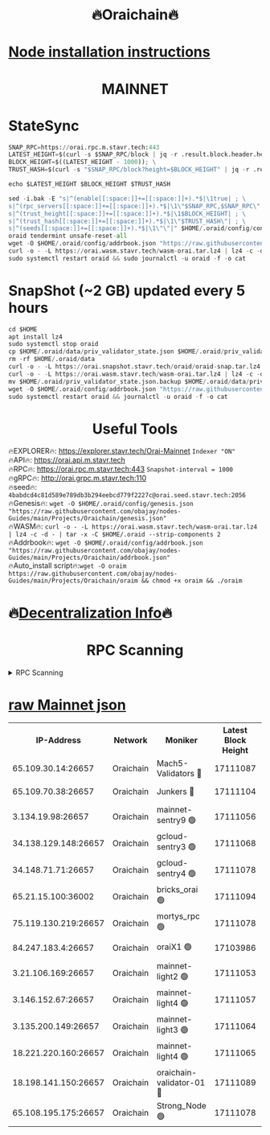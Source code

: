 <h1 align="center"> 🔥Oraichain🔥</h1>

[Node installation instructions](https://github.com/obajay/nodes-Guides/tree/main/Projects/Oraichain)
=
<h1 align="center"> MAINNET</h1>

# StateSync
```python
SNAP_RPC=https://orai.rpc.m.stavr.tech:443
LATEST_HEIGHT=$(curl -s $SNAP_RPC/block | jq -r .result.block.header.height); \
BLOCK_HEIGHT=$((LATEST_HEIGHT - 1000)); \
TRUST_HASH=$(curl -s "$SNAP_RPC/block?height=$BLOCK_HEIGHT" | jq -r .result.block_id.hash)

echo $LATEST_HEIGHT $BLOCK_HEIGHT $TRUST_HASH

sed -i.bak -E "s|^(enable[[:space:]]+=[[:space:]]+).*$|\1true| ; \
s|^(rpc_servers[[:space:]]+=[[:space:]]+).*$|\1\"$SNAP_RPC,$SNAP_RPC\"| ; \
s|^(trust_height[[:space:]]+=[[:space:]]+).*$|\1$BLOCK_HEIGHT| ; \
s|^(trust_hash[[:space:]]+=[[:space:]]+).*$|\1\"$TRUST_HASH\"| ; \
s|^(seeds[[:space:]]+=[[:space:]]+).*$|\1\"\"|" $HOME/.oraid/config/config.toml
oraid tendermint unsafe-reset-all
wget -O $HOME/.oraid/config/addrbook.json "https://raw.githubusercontent.com/obajay/nodes-Guides/main/Projects/Oraichain/addrbook.json"
curl -o - -L https://orai.wasm.stavr.tech/wasm-orai.tar.lz4 | lz4 -c -d - | tar -x -C $HOME/.oraid --strip-components 2
sudo systemctl restart oraid && sudo journalctl -u oraid -f -o cat
```
# SnapShot (~2 GB) updated every 5 hours
```python
cd $HOME
apt install lz4
sudo systemctl stop oraid
cp $HOME/.oraid/data/priv_validator_state.json $HOME/.oraid/priv_validator_state.json.backup
rm -rf $HOME/.oraid/data
curl -o - -L https://orai.snapshot.stavr.tech/oraid/oraid-snap.tar.lz4 | lz4 -c -d - | tar -x -C $HOME/.oraid --strip-components 2
curl -o - -L https://orai.wasm.stavr.tech/wasm-orai.tar.lz4 | lz4 -c -d - | tar -x -C $HOME/.oraid --strip-components 2
mv $HOME/.oraid/priv_validator_state.json.backup $HOME/.oraid/data/priv_validator_state.json
wget -O $HOME/.oraid/config/addrbook.json "https://raw.githubusercontent.com/obajay/nodes-Guides/main/Projects/Oraichain/addrbook.json"
sudo systemctl restart oraid && journalctl -u oraid -f -o cat
```

 <h1 align="center"> Useful Tools</h1>

🔥EXPLORER🔥:     https://explorer.stavr.tech/Orai-Mainnet        `Indexer "ON"` \
🔥API🔥:          https://orai.api.m.stavr.tech \
🔥RPC🔥:          https://orai.rpc.m.stavr.tech:443              `Snapshot-interval = 1000` \
🔥gRPC🔥:         http://orai.grpc.m.stavr.tech:110 \
🔥seed🔥:      `4babdcd4c81d589e789db3b294eebcd779f2227c@orai.seed.stavr.tech:2056` \
🔥Genesis🔥:   `wget -O $HOME/.oraid/config/genesis.json "https://raw.githubusercontent.com/obajay/nodes-Guides/main/Projects/Oraichain/genesis.json"` \
🔥WASM🔥:      `curl -o - -L https://orai.wasm.stavr.tech/wasm-orai.tar.lz4 | lz4 -c -d - | tar -x -C $HOME/.oraid --strip-components 2` \
🔥Addrbook🔥:  `wget -O $HOME/.oraid/config/addrbook.json "https://raw.githubusercontent.com/obajay/nodes-Guides/main/Projects/Oraichain/addrbook.json"` \
🔥Auto_install script🔥:`wget -O oraim https://raw.githubusercontent.com/obajay/nodes-Guides/main/Projects/Oraichain/oraim && chmod +x oraim && ./oraim`

🔥[Decentralization Info](https://github.com/obajay/StateSync-snapshots/tree/main/Projects/Oraichain/Decentralization)🔥
=
<h1 align="center"> RPC Scanning</h1>

<details>
<summary>RPC Scanning</summary>

<h2 align="center"> We scan nodes in real time every 4 hours. And we provide the final result of RPC endpoints.
We cannot influence the operation of these nodes in any way. </h2>


```python
If Voting Power is higher than 0 --> then the Node is a validator of the network and may be subject to attack and be a potential threat to the chain.
```
```python
We marked such validators with a red symbol
```

</details>

[raw Mainnet json](https://rpc-check.oraim.stavr.tech/oraim/rpc-oraim-result.json)
=


<table><tr><th>IP-Address</th><th>Network</th><th>Moniker</th><th>Latest Block Height</th><th>Earliest Block Height</th><th>Catching Up</th><th>Tx Index</th><th>Voting Power</th><th>Scan Time</th></tr><tr><td>65.109.30.14:26657</td><td>Oraichain</td><td>Mach5-Validators 🔴</td><td>17111087</td><td>0</td><td>False</td><td>off</td><td>212</td><td>2024-03-27T13:54:19.373701246UTC</td></tr><tr><td>65.109.70.38:26657</td><td>Oraichain</td><td>Junkers 🔴</td><td>17111104</td><td>0</td><td>False</td><td>off</td><td>196432</td><td>2024-03-27T13:54:34.844594467UTC</td></tr><tr><td>3.134.19.98:26657</td><td>Oraichain</td><td>mainnet-sentry9 🟢</td><td>17111056</td><td>1</td><td>False</td><td>on</td><td>0</td><td>2024-03-27T13:53:45.694243910UTC</td></tr><tr><td>34.138.129.148:26657</td><td>Oraichain</td><td>gcloud-sentry3 🟢</td><td>17111068</td><td>1</td><td>False</td><td>on</td><td>0</td><td>2024-03-27T13:54:00.729005011UTC</td></tr><tr><td>34.148.71.71:26657</td><td>Oraichain</td><td>gcloud-sentry4 🟢</td><td>17111078</td><td>1</td><td>False</td><td>on</td><td>0</td><td>2024-03-27T13:54:10.140515389UTC</td></tr><tr><td>65.21.15.100:36002</td><td>Oraichain</td><td>bricks_orai 🟢</td><td>17111094</td><td>15848470</td><td>False</td><td>on</td><td>0</td><td>2024-03-27T13:54:26.040689274UTC</td></tr><tr><td>75.119.130.219:26657</td><td>Oraichain</td><td>mortys_rpc 🟢</td><td>17111078</td><td>15960001</td><td>False</td><td>on</td><td>0</td><td>2024-03-27T13:54:10.717243871UTC</td></tr><tr><td>84.247.183.4:26657</td><td>Oraichain</td><td>oraiX1 🟢</td><td>17103986</td><td>16177601</td><td>False</td><td>on</td><td>0</td><td>2024-03-27T13:54:28.367149436UTC</td></tr><tr><td>3.21.106.169:26657</td><td>Oraichain</td><td>mainnet-light2 🟢</td><td>17111053</td><td>16436001</td><td>False</td><td>on</td><td>0</td><td>2024-03-27T13:53:36.022913048UTC</td></tr><tr><td>3.146.152.67:26657</td><td>Oraichain</td><td>mainnet-light4 🟢</td><td>17111057</td><td>16436001</td><td>False</td><td>on</td><td>0</td><td>2024-03-27T13:53:46.363966172UTC</td></tr><tr><td>3.135.200.149:26657</td><td>Oraichain</td><td>mainnet-light3 🟢</td><td>17111064</td><td>16436001</td><td>False</td><td>on</td><td>0</td><td>2024-03-27T13:53:53.222582147UTC</td></tr><tr><td>18.221.220.160:26657</td><td>Oraichain</td><td>mainnet-light4 🟢</td><td>17111065</td><td>16588001</td><td>False</td><td>on</td><td>0</td><td>2024-03-27T13:53:57.986719737UTC</td></tr><tr><td>18.198.141.150:26657</td><td>Oraichain</td><td>oraichain-validator-01 🔴</td><td>17111089</td><td>16650390</td><td>False</td><td>on</td><td>32574</td><td>2024-03-27T13:54:21.637945584UTC</td></tr><tr><td>65.108.195.175:26657</td><td>Oraichain</td><td>Strong_Node 🟢</td><td>17111078</td><td>17045001</td><td>False</td><td>on</td><td>0</td><td>2024-03-27T13:54:10.442167383UTC</td></tr></table>
